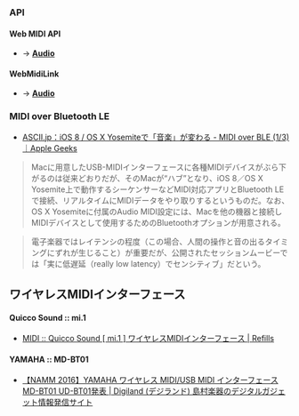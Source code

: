 ### API

#### Web MIDI API

- → __[Audio](/Sound/Audio/)__

#### WebMidiLink

- → __[Audio](/Sound/Audio/)__

### MIDI over Bluetooth LE

- [ASCII.jp：iOS 8 / OS X Yosemiteで「音楽」が変わる - MIDI over BLE (1/3)｜Apple Geeks](http://ascii.jp/elem/000/000/906/906659/)

> Macに用意したUSB-MIDIインターフェースに各種MIDIデバイスがぶら下がるのは従来どおりだが、そのMacが“ハブ”となり、iOS 8／OS X Yosemite上で動作するシーケンサーなどMIDI対応アプリとBluetooth LEで接続、リアルタイムにMIDIデータをやり取りするというものだ。なお、OS X Yosemiteに付属のAudio MIDI設定には、Macを他の機器と接続しMIDIデバイスとして使用するためのBluetoothオプションが用意される。

> 電子楽器ではレイテンシの程度（この場合、人間の操作と音の出るタイミングにずれが生じること）が重要だが、公開されたセッションムービーでは「実に低遅延（really low latency）でセンシティブ」だという。


## ワイヤレスMIDIインターフェース

#### Quicco Sound :: mi.1
- [MIDI :: Quicco Sound \[ mi\.1 \] ワイヤレスMIDIインターフェース \| Refills](https://syon.github.io/refills/midi/mi1/)

#### YAMAHA :: MD-BT01
- [【NAMM 2016】YAMAHA ワイヤレス MIDI/USB MIDI インターフェース MD\-BT01 UD\-BT01発表 \| Digiland \(デジランド\) 島村楽器のデジタルガジェット情報発信サイト](http://info.shimamura.co.jp/digital/newitem/2016/01/79767)

